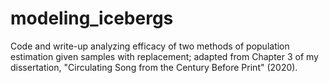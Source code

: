 # modeling_icebergs
Code and write-up analyzing efficacy of two methods of population estimation given samples with replacement; adapted from Chapter 3 of my dissertation, "Circulating Song from the Century Before Print" (2020).
